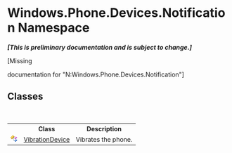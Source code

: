 # Windows.Phone.Devices.Notification Namespace
 _**\[This is preliminary documentation and is subject to change.\]**_

\[Missing <summary> documentation for "N:Windows.Phone.Devices.Notification"\]


## Classes
&nbsp;<table><tr><th></th><th>Class</th><th>Description</th></tr><tr><td>![Public class](media/pubclass.gif "Public class")</td><td><a href="T_Windows_Phone_Devices_Notification_VibrationDevice">VibrationDevice</a></td><td>
Vibrates the phone.</td></tr></table>&nbsp;
